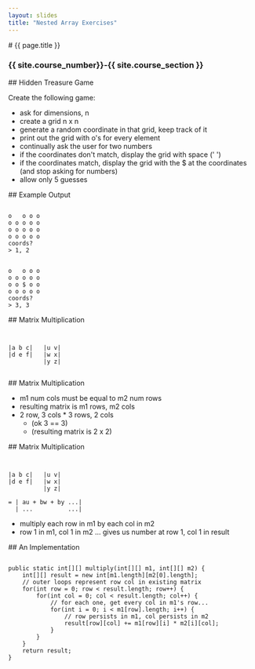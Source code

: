 ```yaml
---
layout: slides
title: "Nested Array Exercises"
---
```

<section markdown="block" class="intro-slide">
# {{ page.title }}

### {{ site.course_number}}-{{ site.course_section }}

<p><small></small></p>
</section>



<section markdown="block">
## Hidden Treasure Game

Create the following game:

* ask for dimensions, n
* create a grid n x n
* generate a random coordinate in that grid, keep track of it
* print out the grid with o's for every element
* continually ask the user for two numbers
* if the coordinates don't match, display the grid with space (' ')
* if the coordinates match, display the grid with the $ at the coordinates (and stop asking for numbers)
* allow only 5 guesses
</section>

<section markdown="block">
## Example Output

<pre><code data-trim contenteditable>
o   o o o
o o o o o 
o o o o o 
o o o o o 
coords?
> 1, 2
</code></pre>

<pre><code data-trim contenteditable>
o   o o o
o o o o o 
o o $ o o 
o o o o o 
coords?
> 3, 3
</code></pre>
</section>


<section markdown="block">
## Matrix Multiplication


<pre><code data-trim contenteditable>

|a b c|   |u v|
|d e f|   |w x|
          |y z|

</code></pre>

</section>

<section markdown="block">
## Matrix Multiplication

* m1 num cols must be equal to m2 num rows
* resulting matrix is m1 rows, m2 cols
* 2 row, 3 cols * 3 rows, 2 cols 
	* (ok 3 == 3)
	* (resulting matrix is 2 x 2)
</section>

<section markdown="block">
## Matrix Multiplication


<pre><code data-trim contenteditable>

|a b c|   |u v|
|d e f|   |w x|
          |y z|

= | au + bw + by ...|
  | ...          ...|
</code></pre>

* multiply each row in m1 by each col in m2
* row 1 in m1, col 1 in m2 ... gives us number at row 1, col 1 in result

</section>

<section markdown="block">
## An Implementation

<pre><code data-trim contenteditable>
public static int[][] multiply(int[][] m1, int[][] m2) {
    int[][] result = new int[m1.length][m2[0].length];
    // outer loops represent row col in existing matrix
    for(int row = 0; row < result.length; row++) {
        for(int col = 0; col < result.length; col++) {
            // for each one, get every col in m1's row...
            for(int i = 0; i < m1[row].length; i++) {
                // row persists in m1, col persists in m2
                result[row][col] += m1[row][i] * m2[i][col]; 
            }
        }
    }
    return result;
}

</code></pre>
</section>
